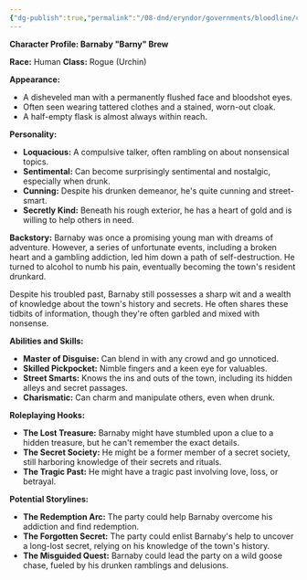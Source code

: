 ```yaml
---
{"dg-publish":true,"permalink":"/08-dnd/eryndor/governments/bloodline/cities-and-towns/charhollow/people-and-places/charhollow-drunkard/"}
---
```



**Character Profile: Barnaby "Barny" Brew**

**Race:** Human **Class:** Rogue (Urchin)

**Appearance:**

- A disheveled man with a permanently flushed face and bloodshot eyes.
- Often seen wearing tattered clothes and a stained, worn-out cloak.
- A half-empty flask is almost always within reach.

**Personality:**

- **Loquacious:** A compulsive talker, often rambling on about nonsensical topics.
- **Sentimental:** Can become surprisingly sentimental and nostalgic, especially when drunk.
- **Cunning:** Despite his drunken demeanor, he's quite cunning and street-smart.
- **Secretly Kind:** Beneath his rough exterior, he has a heart of gold and is willing to help others in need.

**Backstory:** Barnaby was once a promising young man with dreams of adventure. However, a series of unfortunate events, including a broken heart and a gambling addiction, led him down a path of self-destruction. He turned to alcohol to numb his pain, eventually becoming the town's resident drunkard.

Despite his troubled past, Barnaby still possesses a sharp wit and a wealth of knowledge about the town's history and secrets. He often shares these tidbits of information, though they're often garbled and mixed with nonsense.

**Abilities and Skills:**

- **Master of Disguise:** Can blend in with any crowd and go unnoticed.
- **Skilled Pickpocket:** Nimble fingers and a keen eye for valuables.
- **Street Smarts:** Knows the ins and outs of the town, including its hidden alleys and secret passages.
- **Charismatic:** Can charm and manipulate others, even when drunk.

**Roleplaying Hooks:**

- **The Lost Treasure:** Barnaby might have stumbled upon a clue to a hidden treasure, but he can't remember the exact details.
- **The Secret Society:** He might be a former member of a secret society, still harboring knowledge of their secrets and rituals.
- **The Tragic Past:** He might have a tragic past involving love, loss, or betrayal.

**Potential Storylines:**

- **The Redemption Arc:** The party could help Barnaby overcome his addiction and find redemption.
- **The Forgotten Secret:** The party could enlist Barnaby's help to uncover a long-lost secret, relying on his knowledge of the town's history.
- **The Misguided Quest:** Barnaby could lead the party on a wild goose chase, fueled by his drunken ramblings and delusions.